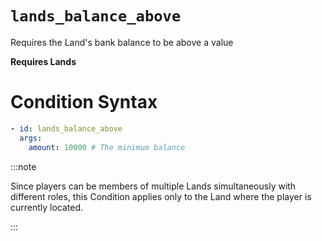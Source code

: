 # `lands_balance_above`

Requires the Land's bank balance to be above a value

**Requires Lands**
# Condition Syntax
```yaml
- id: lands_balance_above
  args:
    amount: 10000 # The minimum balance
```

:::note  
  
Since players can be members of multiple Lands simultaneously with different roles, this Condition applies only to the Land where the player is currently located.

:::